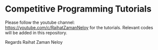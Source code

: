 # Competitive Programming Tutorials

Please follow the youtube channel: https://youtube.com/c/RaihatZamanNeloy for the tutorials. Relevant codes will be added in this repository.

Regards
Raihat Zaman Neloy